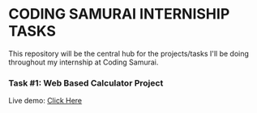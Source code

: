 # CODING SAMURAI INTERNISHIP TASKS
 This repository will be the central hub for the projects/tasks I'll be doing throughout my internship at Coding Samurai.
 
### Task #1: Web Based Calculator Project
Live demo: [Click Here](https://js-web-calculator.netlify.app/)
